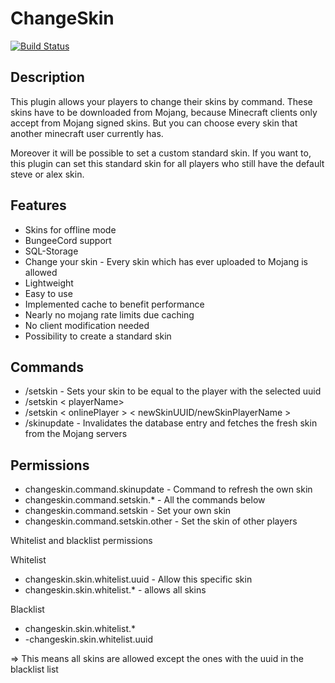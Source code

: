 # ChangeSkin

[![Build Status](https://travis-ci.org/games647/ChangeSkin.svg?branch=master)](https://travis-ci.org/games647/ChangeSkin)

## Description

This plugin allows your players to change their skins by command. These skins have to be downloaded from Mojang, because
Minecraft clients only accept from Mojang signed skins. But you can choose every skin that another minecraft user
currently has.

Moreover it will be possible to set a custom standard skin. If you want to, this plugin can set this standard skin for
all players who still have the default steve or alex skin.

## Features

* Skins for offline mode
* BungeeCord support
* SQL-Storage
* Change your skin - Every skin which has ever uploaded to Mojang is allowed
* Lightweight
* Easy to use
* Implemented cache to benefit performance
* Nearly no mojang rate limits due caching
* No client modification needed
* Possibility to create a standard skin

## Commands

* /setskin <uuid > - Sets your skin to be equal to the player with the selected uuid
* /setskin < playerName>
* /setskin < onlinePlayer > < newSkinUUID/newSkinPlayerName >
* /skinupdate - Invalidates the database entry and fetches the fresh skin from the Mojang servers

## Permissions

* changeskin.command.skinupdate - Command to refresh the own skin
* changeskin.command.setskin.* - All the commands below
* changeskin.command.setskin - Set your own skin
* changeskin.command.setskin.other - Set the skin of other players

Whitelist and blacklist permissions

Whitelist

* changeskin.skin.whitelist.uuid - Allow this specific skin
* changeskin.skin.whitelist.* - allows all skins

Blacklist

* changeskin.skin.whitelist.*
* -changeskin.skin.whitelist.uuid

=> This means all skins are allowed except the ones with the uuid in the blacklist list